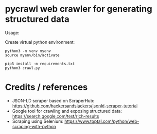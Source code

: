 # pycrawl web crawler for generating structured data

Usage:

Create virtual python environment:
```
python3 -m venv myenv
source myenv/bin/activate
```

```
pip3 install -m requirements.txt
python3 crawl.py
```

# Credits / references
- JSON-LD scraper based on ScraperHub: https://github.com/hackersandslackers/jsonld-scraper-tutorial
- Google tool for crawling and exposing structured data: https://search.google.com/test/rich-results
- Scraping using Selenium: https://www.toptal.com/python/web-scraping-with-python
